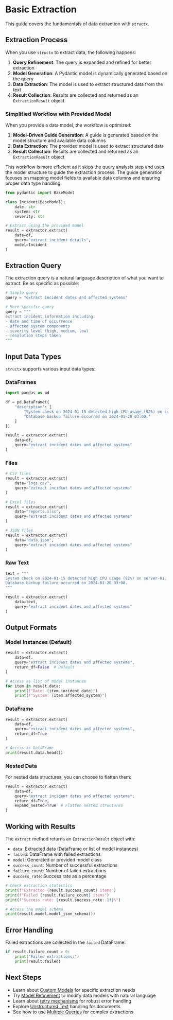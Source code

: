 # Basic Extraction

This guide covers the fundamentals of data extraction with `structx`.

## Extraction Process

When you use `structx` to extract data, the following happens:

1. **Query Refinement**: The query is expanded and refined for better extraction
2. **Model Generation**: A Pydantic model is dynamically generated based on the
   query
3. **Data Extraction**: The model is used to extract structured data from the
   text
4. **Result Collection**: Results are collected and returned as an
   `ExtractionResult` object

### Simplified Workflow with Provided Model

When you provide a data model, the workflow is optimized:

1. **Model-Driven Guide Generation**: A guide is generated based on the model structure and available data columns
2. **Data Extraction**: The provided model is used to extract structured data
3. **Result Collection**: Results are collected and returned as an
   `ExtractionResult` object

This workflow is more efficient as it skips the query analysis step and uses the model structure to guide the extraction process. The guide generation focuses on mapping model fields to available data columns and ensuring proper data type handling.

```python
from pydantic import BaseModel

class Incident(BaseModel):
    date: str
    system: str
    severity: str

# Extract using the provided model
result = extractor.extract(
    data=df,
    query="extract incident details",
    model=Incident
)
```

## Extraction Query

The extraction query is a natural language description of what you want to
extract. Be as specific as possible:

```python
# Simple query
query = "extract incident dates and affected systems"

# More specific query
query = """
extract incident information including:
- date and time of occurrence
- affected system components
- severity level (high, medium, low)
- resolution steps taken
"""
```

## Input Data Types

`structx` supports various input data types:

### DataFrames

```python
import pandas as pd

df = pd.DataFrame({
    "description": [
        "System check on 2024-01-15 detected high CPU usage (92%) on server-01.",
        "Database backup failure occurred on 2024-01-20 03:00."
    ]
})

result = extractor.extract(
    data=df,
    query="extract incident dates and affected systems"
)
```

### Files

```python
# CSV files
result = extractor.extract(
    data="logs.csv",
    query="extract incident dates and affected systems"
)

# Excel files
result = extractor.extract(
    data="reports.xlsx",
    query="extract incident dates and affected systems"
)

# JSON files
result = extractor.extract(
    data="data.json",
    query="extract incident dates and affected systems"
)
```

### Raw Text

```python
text = """
System check on 2024-01-15 detected high CPU usage (92%) on server-01.
Database backup failure occurred on 2024-01-20 03:00.
"""

result = extractor.extract(
    data=text,
    query="extract incident dates and affected systems"
)
```

## Output Formats

### Model Instances (Default)

```python
result = extractor.extract(
    data=df,
    query="extract incident dates and affected systems",
    return_df=False  # Default
)

# Access as list of model instances
for item in result.data:
    print(f"Date: {item.incident_date}")
    print(f"System: {item.affected_system}")
```

### DataFrame

```python
result = extractor.extract(
    data=df,
    query="extract incident dates and affected systems",
    return_df=True
)

# Access as DataFrame
print(result.data.head())
```

### Nested Data

For nested data structures, you can choose to flatten them:

```python
result = extractor.extract(
    data=df,
    query="extract incident dates and affected systems",
    return_df=True,
    expand_nested=True  # Flatten nested structures
)
```

## Working with Results

The `extract` method returns an `ExtractionResult` object with:

- `data`: Extracted data (DataFrame or list of model instances)
- `failed`: DataFrame with failed extractions
- `model`: Generated or provided model class
- `success_count`: Number of successful extractions
- `failure_count`: Number of failed extractions
- `success_rate`: Success rate as a percentage

```python
# Check extraction statistics
print(f"Extracted {result.success_count} items")
print(f"Failed {result.failure_count} items")
print(f"Success rate: {result.success_rate:.1f}%")

# Access the model schema
print(result.model.model_json_schema())
```

## Error Handling

Failed extractions are collected in the `failed` DataFrame:

```python
if result.failure_count > 0:
    print("Failed extractions:")
    print(result.failed)
```

## Next Steps

- Learn about [Custom Models](custom-models.md) for specific extraction needs
- Try [Model Refinement](model-refinement.md) to modify data models with natural
  language
- Learn about [retry mechanisms](retry-mechanism.md) for robust error handling
- Explore [Unstructured Text](unstructured-text.md) handling for documents
- See how to use [Multiple Queries](multiple-queries.md) for complex extractions
